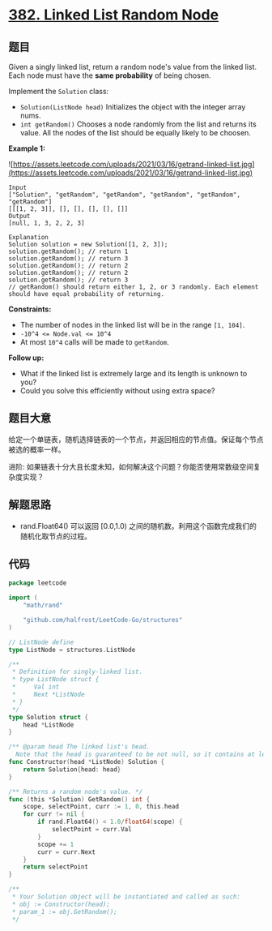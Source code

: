 # [382. Linked List Random Node](https://leetcode.com/problems/linked-list-random-node/)


## 题目

Given a singly linked list, return a random node's value from the linked list. Each node must have the **same probability** of being chosen.

Implement the `Solution` class:

- `Solution(ListNode head)` Initializes the object with the integer array nums.
- `int getRandom()` Chooses a node randomly from the list and returns its value. All the nodes of the list should be equally likely to be choosen.

**Example 1:**

![https://assets.leetcode.com/uploads/2021/03/16/getrand-linked-list.jpg](https://assets.leetcode.com/uploads/2021/03/16/getrand-linked-list.jpg)

```
Input
["Solution", "getRandom", "getRandom", "getRandom", "getRandom", "getRandom"]
[[[1, 2, 3]], [], [], [], [], []]
Output
[null, 1, 3, 2, 2, 3]

Explanation
Solution solution = new Solution([1, 2, 3]);
solution.getRandom(); // return 1
solution.getRandom(); // return 3
solution.getRandom(); // return 2
solution.getRandom(); // return 2
solution.getRandom(); // return 3
// getRandom() should return either 1, 2, or 3 randomly. Each element should have equal probability of returning.

```

**Constraints:**

- The number of nodes in the linked list will be in the range `[1, 104]`.
- `-10^4 <= Node.val <= 10^4`
- At most `10^4` calls will be made to `getRandom`.

**Follow up:**

- What if the linked list is extremely large and its length is unknown to you?
- Could you solve this efficiently without using extra space?

## 题目大意

给定一个单链表，随机选择链表的一个节点，并返回相应的节点值。保证每个节点被选的概率一样。

进阶: 如果链表十分大且长度未知，如何解决这个问题？你能否使用常数级空间复杂度实现？

## 解题思路

- rand.Float64() 可以返回 [0.0,1.0) 之间的随机数。利用这个函数完成我们的随机化取节点的过程。

## 代码

```go
package leetcode

import (
    "math/rand"

    "github.com/halfrost/LeetCode-Go/structures"
)

// ListNode define
type ListNode = structures.ListNode

/**
 * Definition for singly-linked list.
 * type ListNode struct {
 *     Val int
 *     Next *ListNode
 * }
 */
type Solution struct {
    head *ListNode
}

/** @param head The linked list's head.
  Note that the head is guaranteed to be not null, so it contains at least one node. */
func Constructor(head *ListNode) Solution {
    return Solution{head: head}
}

/** Returns a random node's value. */
func (this *Solution) GetRandom() int {
    scope, selectPoint, curr := 1, 0, this.head
    for curr != nil {
        if rand.Float64() < 1.0/float64(scope) {
            selectPoint = curr.Val
        }
        scope += 1
        curr = curr.Next
    }
    return selectPoint
}

/**
 * Your Solution object will be instantiated and called as such:
 * obj := Constructor(head);
 * param_1 := obj.GetRandom();
 */
```